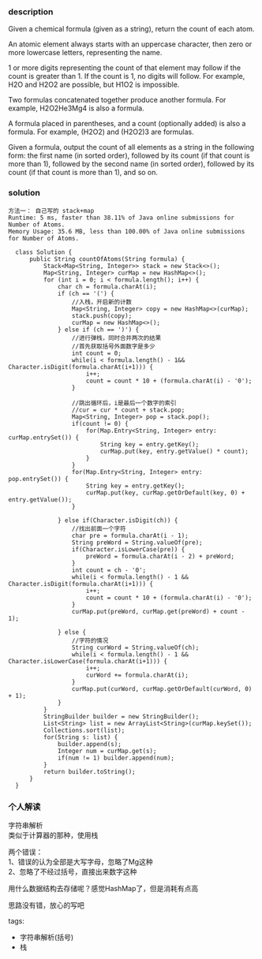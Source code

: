 ### description    
  Given a chemical formula (given as a string), return the count of each atom.  
    
  An atomic element always starts with an uppercase character, then zero or more lowercase letters, representing the name.  
    
  1 or more digits representing the count of that element may follow if the count is greater than 1. If the count is 1, no digits will follow. For example, H2O and H2O2 are possible, but H1O2 is impossible.  
    
  Two formulas concatenated together produce another formula. For example, H2O2He3Mg4 is also a formula.  
    
  A formula placed in parentheses, and a count (optionally added) is also a formula. For example, (H2O2) and (H2O2)3 are formulas.  
    
  Given a formula, output the count of all elements as a string in the following form: the first name (in sorted order), followed by its count (if that count is more than 1), followed by the second name (in sorted order), followed by its count (if that count is more than 1), and so on.  
### solution    
```    
方法一： 自己写的 stack+map  
Runtime: 5 ms, faster than 38.11% of Java online submissions for Number of Atoms.  
Memory Usage: 35.6 MB, less than 100.00% of Java online submissions for Number of Atoms.  
  
  class Solution {  
      public String countOfAtoms(String formula) {  
          Stack<Map<String, Integer>> stack = new Stack<>();  
          Map<String, Integer> curMap = new HashMap<>();  
          for (int i = 0; i < formula.length(); i++) {  
              char ch = formula.charAt(i);  
              if (ch == '(') {  
                  //入栈，开启新的计数  
                  Map<String, Integer> copy = new HashMap<>(curMap);  
                  stack.push(copy);  
                  curMap = new HashMap<>();  
              } else if (ch == ')') {  
                  //进行弹栈，同时合并两次的结果  
                  //首先获取括号外面数字是多少  
                  int count = 0;  
                  while(i < formula.length() - 1&& Character.isDigit(formula.charAt(i+1))) {  
                      i++;  
                      count = count * 10 + (formula.charAt(i) - '0');  
                  }  
    
                  //跳出循环后，i是最后一个数字的索引  
                  //cur = cur * count + stack.pop;  
                  Map<String, Integer> pop = stack.pop();  
                  if(count != 0) {  
                      for(Map.Entry<String, Integer> entry: curMap.entrySet()) {  
                          String key = entry.getKey();  
                          curMap.put(key, entry.getValue() * count);  
                      }  
                  }  
                  for(Map.Entry<String, Integer> entry: pop.entrySet()) {  
                      String key = entry.getKey();  
                      curMap.put(key, curMap.getOrDefault(key, 0) + entry.getValue());  
                  }  
    
              } else if(Character.isDigit(ch)) {  
                  //找出前面一个字符  
                  char pre = formula.charAt(i - 1);  
                  String preWord = String.valueOf(pre);  
                  if(Character.isLowerCase(pre)) {  
                      preWord = formula.charAt(i - 2) + preWord;  
                  }  
                  int count = ch - '0';  
                  while(i < formula.length() - 1 && Character.isDigit(formula.charAt(i+1))) {  
                      i++;  
                      count = count * 10 + (formula.charAt(i) - '0');  
                  }  
                  curMap.put(preWord, curMap.get(preWord) + count - 1);  
    
              } else {  
                  //字符的情况  
                  String curWord = String.valueOf(ch);  
                  while(i < formula.length() - 1 && Character.isLowerCase(formula.charAt(i+1))) {  
                      i++;  
                      curWord += formula.charAt(i);  
                  }  
                  curMap.put(curWord, curMap.getOrDefault(curWord, 0) + 1);  
              }  
          }  
          StringBuilder builder = new StringBuilder();  
          List<String> list = new ArrayList<String>(curMap.keySet());  
          Collections.sort(list);  
          for(String s: list) {  
              builder.append(s);  
              Integer num = curMap.get(s);  
              if(num != 1) builder.append(num);  
          }  
          return builder.toString();  
      }  
  }  
```    
    
### 个人解读    
  字符串解析  
  类似于计算器的那种，使用栈  
    
  两个错误：  
  1、错误的认为全部是大写字母，忽略了Mg这种  
  2、忽略了不经过括号，直接出来数字这种  
    
  用什么数据结构去存储呢？感觉HashMap了，但是消耗有点高  
    
  思路没有错，放心的写吧  
    
    
tags:    
  -  字符串解析(括号)  
  -  栈  
